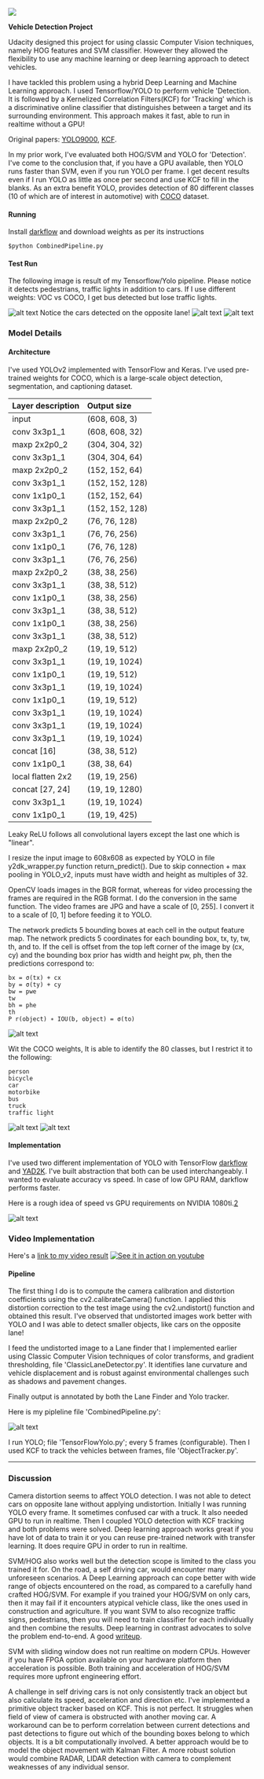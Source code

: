 ![](https://d2mxuefqeaa7sj.cloudfront.net/s_CD6F0BFAF3C051E7D75D8F09642719DD707017E279FFC8AAA1FEDFE15EFDAE86_1523564293268_car-lane.png)

**Vehicle Detection Project**

Udacity designed this project for using classic Computer Vision techniques, namely HOG features and SVM classifier. However they allowed the flexibility to use any machine learning or deep learning approach to detect vehicles. 

I have tackled this problem using a hybrid Deep Learning and Machine Learning approach. I used Tensorflow/YOLO to perform vehicle 'Detection. It is followed by a Kernelized Correlation Filters(KCF) for 'Tracking' which is a discriminative online classifier that distinguishes between a target and its surrounding environment. This approach makes it fast, able to run in realtime without a GPU! 

Original papers: [YOLO9000](https://arxiv.org/pdf/1612.08242.pdf), [KCF]( http://www.robots.ox.ac.uk/~joao/publications/henriques_tpami2015.pdf).

In my prior work, I've evaluated both HOG/SVM and YOLO for 'Detection'. I've come to the conclusion that, if you have a GPU available, then YOLO runs faster than SVM, even if you run YOLO per frame. I get decent results even if I run YOLO as little as once per second and use KCF to fill in the blanks. As an extra benefit YOLO, provides detection of 80 different classes (10 of which are of interest in automotive) with [COCO](http://cocodataset.org/) dataset. 
 

[//]: # (Image References)
[image1]: ./output_images/out2.jpg
[image2]: ./output_images/out5.jpg
[image3]: ./output_images/out8.jpg
[image4]: ./examples/sliding_window.jpg
[image5]: ./examples/yolo-pipe.png
[image6]: ./examples/grid.png
[image7]: ./examples/yolo-out.png
[image8]: https://user-images.githubusercontent.com/10645701/30238192-b8fd9a84-9574-11e7-9792-4a6529f7894c.png
[image9]: ./examples/pipeline.png
[video1]: ./project_video.mp4

#### Running
Install [darkflow](https://github.com/thtrieu/darkflow) and download weights as per its instructions

    $python CombinedPipeline.py

#### Test Run

The following image is result of my Tensorflow/Yolo pipeline. Please notice it detects pedestrians, traffic lights in addition to cars. If I use different weights: VOC vs COCO, I get bus detected but lose traffic lights.

![alt text][image1]
Notice the cars detected on the opposite lane!
![alt text][image2]
![alt text][image3]

### Model Details
#### Architecture
I've used YOLOv2 implemented with TensorFlow and Keras. I've used pre-trained weights for COCO, which is a large-scale object detection, segmentation, and captioning dataset.

| Layer description                | Output size|
|:---------------------------------|:--------------|
| input                            | (608, 608, 3)|
| conv 3x3p1_1                     | (608, 608, 32)|
| maxp 2x2p0_2                     | (304, 304, 32)|
| conv 3x3p1_1                     | (304, 304, 64)|
| maxp 2x2p0_2                     | (152, 152, 64)|
| conv 3x3p1_1                     | (152, 152, 128)|
| conv 1x1p0_1                     | (152, 152, 64)|
| conv 3x3p1_1                     | (152, 152, 128)|
| maxp 2x2p0_2                     | (76, 76, 128)|
| conv 3x3p1_1                     | (76, 76, 256)|
| conv 1x1p0_1                     | (76, 76, 128)|
| conv 3x3p1_1                     | (76, 76, 256)|
| maxp 2x2p0_2                     | (38, 38, 256)|
| conv 3x3p1_1                     | (38, 38, 512)|
| conv 1x1p0_1                     | (38, 38, 256)|
| conv 3x3p1_1                     | (38, 38, 512)|
| conv 1x1p0_1                     | (38, 38, 256)|
| conv 3x3p1_1                     | (38, 38, 512)|
| maxp 2x2p0_2                     | (19, 19, 512)|
| conv 3x3p1_1                     | (19, 19, 1024)|
| conv 1x1p0_1                     | (19, 19, 512)|
| conv 3x3p1_1                     | (19, 19, 1024)|
| conv 1x1p0_1                     | (19, 19, 512)|
| conv 3x3p1_1                     | (19, 19, 1024)|
| conv 3x3p1_1                     | (19, 19, 1024)|
| conv 3x3p1_1                     | (19, 19, 1024)|
| concat [16]                      | (38, 38, 512)|
| conv 1x1p0_1                     | (38, 38, 64)|
| local flatten 2x2                | (19, 19, 256)|
| concat [27, 24]                  | (19, 19, 1280)|
| conv 3x3p1_1                     | (19, 19, 1024)|
| conv 1x1p0_1                     | (19, 19, 425)|

Leaky ReLU follows all convolutional layers except the last one which is "linear".

I resize the input image to 608x608 as expected by YOLO in file y2dk_wrapper.py function return_predict(). Due to skip connection + max pooling in YOLO_v2, inputs must have width and height as multiples of 32.

OpenCV loads images in the BGR format, whereas for video processing the frames are required in the RGB format. I do the conversion in the same function. The video frames are JPG and have a scale of [0, 255]. I convert it to a scale of [0, 1] before feeding it to YOLO.

The network predicts 5 bounding boxes at each cell in the output feature map. The network predicts 5 coordinates
for each bounding box, tx, ty, tw, th, and to. If the cell is offset from the top left corner of the image by (cx, cy) and the bounding box prior has width and height pw, ph, then the predictions correspond to:

    bx = σ(tx) + cx
    by = σ(ty) + cy
    bw = pwe
    tw
    bh = phe
    th
    P r(object) ∗ IOU(b, object) = σ(to)

![alt text][image6]

Wit the COCO weights, It is able to identify the 80 classes, but I restrict it to the following:

    person
    bicycle
    car
    motorbike
    bus
    truck
    traffic light

![alt text][image5]
![alt text][image7]



#### Implementation
I've used two different implementation of YOLO with TensorFlow [darkflow](https://github.com/thtrieu/darkflow) and [YAD2K](https://github.com/allanzelener/YAD2K). I've built abstraction that both can be used interchangeably. I wanted to evaluate accuracy vs speed. In case of low GPU RAM, darkflow performs faster. 

Here is a rough idea of speed vs GPU requirements on NVIDIA 1080ti.[2](https://github.com/zhreshold/mxnet-yolo/issues/13)

![alt text][image8]

### Video Implementation

Here's a [link to my video result](./project_video_output.mp4)
[![See it in action on youtube](https://d2mxuefqeaa7sj.cloudfront.net/s_CD6F0BFAF3C051E7D75D8F09642719DD707017E279FFC8AAA1FEDFE15EFDAE86_1523564293268_car-lane.png)](https://youtu.be/l0_p_eeymc8)


#### Pipeline
The first thing I do is to compute the camera calibration and distortion coefficients using the cv2.calibrateCamera() function. I applied this distortion correction to the test image using the cv2.undistort() function and obtained this result. I've observed that undistorted images work better with YOLO and I was able to detect smaller objects, like cars on the opposite lane!

I feed the undistorted image to a Lane finder that I implemented earlier using Classic Computer Vision techniques of color transforms, and gradient thresholding, file 'ClassicLaneDetector.py'. It identifies lane curvature and vehicle displacement and is robust against environmental challenges such as shadows and pavement changes.

Finally output is annotated by both the Lane Finder and Yolo tracker.

Here is my pipleline file 'CombinedPipeline.py':

![alt text][image9]

I run YOLO; file 'TensorFlowYolo.py'; every 5 frames (configurable). Then I used KCF to track the vehicles between frames, file 'ObjectTracker.py'.

---

### Discussion

Camera distortion seems to affect YOLO detection. I was not able to detect cars on opposite lane without applying undistortion. Initially I was running YOLO every frame. It sometimes confused car with a truck. It also needed GPU to run in realtime. Then I coupled YOLO detection with KCF tracking and both problems were solved. Deep learning approach works great if you have lot of data to train it or you can reuse pre-trained network with transfer learning. It does require GPU in order to run in realtime. 

SVM/HOG also works well but the detection scope is limited to the class you trained it for. On the road, a self driving car, would encounter many unforeseen scenarios. A Deep Learning approach can cope better with wide range of objects encountered on the road, as compared to a carefully hand crafted HOG/SVM. For example if you trained your HOG/SVM on only cars, then it may fail if it encounters atypical vehicle class, like the ones used in construction and agriculture. If you want SVM to also recognize traffic signs, pedestrians, then you will need to train classifier for each individually and then combine the results. Deep learning in contrast advocates to solve the problem end-to-end. A good [writeup](https://www.analyticsvidhya.com/blog/2017/04/comparison-between-deep-learning-machine-learning/). 

SVM with sliding window does not run realtime on modern CPUs. However if you have FPGA option available on your hardware platform then acceleration is possible. Both training and acceleration of HOG/SVM requires more upfront engineering effort. 

A challenge in self driving cars is not only consistently track an object but also calculate its speed, acceleration and direction etc. I've implemented a primitive object tracker based on KCF. This is not perfect. It struggles when field of view of camera is obstructed with another moving car. A workaround can be to perform correlation between current detections and past detections to figure out which of the bounding boxes belong to which objects. It is a bit computationally involved. A better approach would be to model the object movement with Kalman Filter. A more robust solution would combine RADAR, LIDAR detection with camera to complement weaknesses of any individual sensor.

